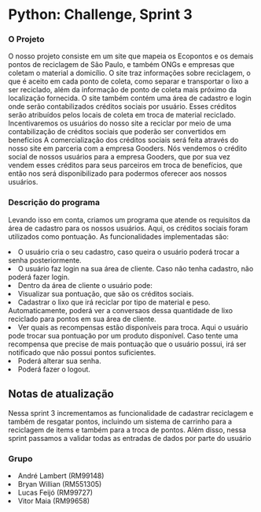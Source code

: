 # Python: Challenge, Sprint 3

### O Projeto
O nosso projeto consiste em um site que mapeia os Ecopontos e os demais pontos de reciclagem de São Paulo, e também ONGs e empresas que coletam o material a domicílio. O site traz informações sobre reciclagem, o que é aceito em cada ponto de coleta, como separar e transportar o lixo a ser reciclado, além da informação de ponto de coleta mais próximo da localização fornecida. 
O site também contém uma área de cadastro e login onde serão contabilizados créditos sociais por usuário. Esses créditos serão atribuídos pelos locais de coleta em troca de material reciclado. Incentivaremos os usuários do nosso site a reciclar por meio de uma contabilização de créditos sociais que poderão ser convertidos em benefícios A comercialização dos créditos sociais será feita através do nosso site em parceria com a empresa Gooders. Nós vendemos o crédito social de nossos usuários para a empresa Gooders, que por sua vez vendem esses créditos para seus parceiros em troca de benefícios, que então nos será disponibilizado para podermos oferecer aos nossos usuários.

### Descrição do programa
Levando isso em conta, criamos um programa que atende os requisitos da área de cadastro para os nossos usuários.
Aqui, os créditos sociais foram utilizados como pontuação.
As funcionalidades implementadas são:
<li>O usuário cria o seu cadastro, caso queira o usuário poderá trocar a senha posteriormente.</li>
<li>O usuário faz login na sua área de cliente. Caso não tenha cadastro, não poderá fazer login.</li>
<li>Dentro da área de cliente o usuário pode:</li>
<li>Visualizar sua pontuação, que são os créditos sociais.</li>
<li>Cadastrar o lixo que irá reciclar por tipo de material e peso. Automaticamente, poderá ver a conversaos dessa quantidade de lixo reciclado para pontos em sua área de cliente.</li>
<li>Ver quais as recompensas estão disponíveis para troca. Aqui o usuário pode trocar sua pontuação por um produto disponível. Caso tente uma recompensa que precise de mais pontuação que o usuário possui, irá ser notificado que não possui pontos suficientes.</li>
<li>Poderá alterar sua senha.</li>
<li>Poderá fazer o logout.</li>

## Notas de atualização
Nessa sprint 3 incrementamos as funcionalidade de cadastrar reciclagem e também de resgatar pontos, incluindo um sistema de carrinho para a reciclagem de items e também para a troca de pontos.
Além disso, nessa sprint passamos a validar todas as entradas de dados por parte do usuário 

### Grupo  
<li>André Lambert (RM99148)</li>  
<li>Bryan Willian (RM551305)</li>
<li>Lucas Feijó (RM99727)</li>
<li>Vitor Maia (RM99658)</li>
